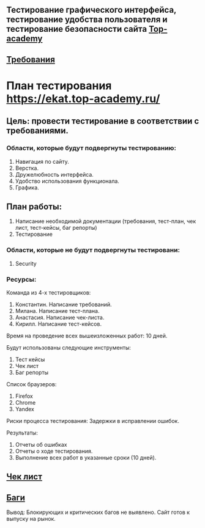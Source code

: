 ## Тестирование графического интерфейса, тестирование удобства пользователя и тестирование безопасности сайта [Top-academy](https://ekat.top-academy.ru/)

## [Требования](https://docs.google.com/document/d/1Owar8uJ0g6DUqCtMN4TXNGOXIcqws2-_5ve9oyf94bI/edit?usp=sharing) 
# План тестирования https://ekat.top-academy.ru/ 

## Цель: провести тестирование в соответствии с требованиями.  
### Области, которые будут подвергнуты тестированию:
1. Навигация по сайту.
2. Верстка.
3. Дружелюбность интерфейса.
4. Удобство использования функционала. 
5. Графика.

## План работы:
1. Написание необходимой документации (требования, тест-план, чек лист, тест-кейсы, баг репорты) 
2. Тестирование


### Области, которые не будут подвергнуты тестировани:
1. Security 

### Ресурсы:
Команда из 4-х тестировщиков:
1. Константин. Написание требований.
2. Милана. Написание тест-плана.
3. Анастасия. Написание чек-листа.
4. Кирилл. Написание тест-кейсов.

Время на проведение всех вышеизложенных работ: 10 дней.

Будут использованы следующие инструменты:
1. Тест кейсы
2. Чек лист
3. Баг репорты

Список браузеров:
1. Firefox
2. Chrome
3. Yandex

Риски процесса тестирования: Задержки в исправлении ошибок.

Результаты:
1. Отчеты об ошибках 
2. Отчеты о ходе тестирования.
3. Выполнение всех работ в указанные сроки (10 дней).

## [Чек лист](https://docs.google.com/spreadsheets/d/1brGXkqo17xKwz6woc67erNMpUZCNw5ucV-fbhpnWZQQ/edit?usp=sharing)
## [Баги](https://docs.google.com/spreadsheets/d/1QNaIBI4Oh6mhoTZuGKTpOaPMBQ52i_nl71IQ7rAvLPU/edit?usp=sharing) 

Вывод: Блокирующих и критических багов не выявлено. Сайт готов к выпуску на рынок. 
